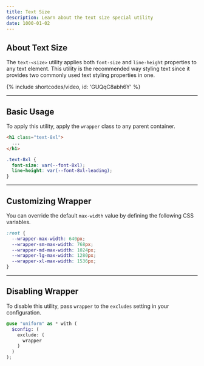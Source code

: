 ```yaml
---
title: Text Size
description: Learn about the text size special utility
date: 1000-01-02
---
```


## About Text Size

The `text-<size>` utility applies both `font-size` and `line-height` properties to any text element. This utility is the recommended way styling text since it provides two commonly used text styling properties in one.

{% include shortcodes/video, id: 'GUQqC8abh6Y' %}

---

## Basic Usage

To apply this utility, apply the `wrapper` class to any parent container.

```html
<h1 class="text-8xl">
  ...
</h1>
```

```css
.text-8xl {
  font-size: var(--font-8xl);
  line-height: var(--font-8xl-leading);
}
```

---

## Customizing Wrapper

You can override the default `max-width` value by defining the following CSS variables.

```css
:root {
  --wrapper-max-width: 640px;
  --wrapper-sm-max-width: 768px;
  --wrapper-md-max-width: 1024px;
  --wrapper-lg-max-width: 1280px;
  --wrapper-xl-max-width: 1536px;
}
```

---

## Disabling Wrapper

To disable this utility, pass `wrapper` to the `excludes` setting in your configuration.

```scss
@use "uniform" as * with (
  $config: (
    exclude: (
      wrapper
    )
  )
);
```